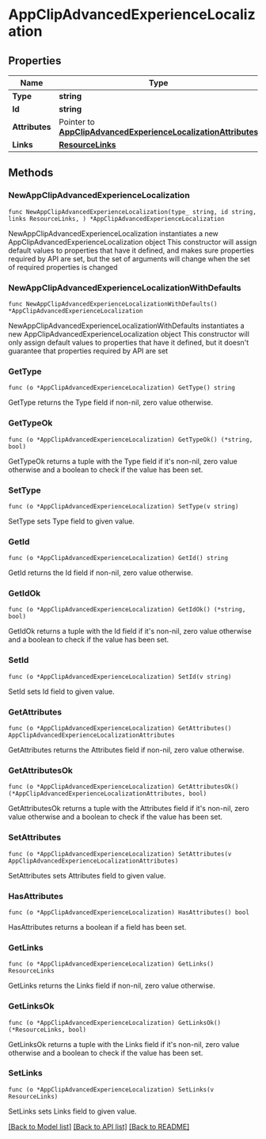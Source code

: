# AppClipAdvancedExperienceLocalization

## Properties

Name | Type | Description | Notes
------------ | ------------- | ------------- | -------------
**Type** | **string** |  | 
**Id** | **string** |  | 
**Attributes** | Pointer to [**AppClipAdvancedExperienceLocalizationAttributes**](AppClipAdvancedExperienceLocalizationAttributes.md) |  | [optional] 
**Links** | [**ResourceLinks**](ResourceLinks.md) |  | 

## Methods

### NewAppClipAdvancedExperienceLocalization

`func NewAppClipAdvancedExperienceLocalization(type_ string, id string, links ResourceLinks, ) *AppClipAdvancedExperienceLocalization`

NewAppClipAdvancedExperienceLocalization instantiates a new AppClipAdvancedExperienceLocalization object
This constructor will assign default values to properties that have it defined,
and makes sure properties required by API are set, but the set of arguments
will change when the set of required properties is changed

### NewAppClipAdvancedExperienceLocalizationWithDefaults

`func NewAppClipAdvancedExperienceLocalizationWithDefaults() *AppClipAdvancedExperienceLocalization`

NewAppClipAdvancedExperienceLocalizationWithDefaults instantiates a new AppClipAdvancedExperienceLocalization object
This constructor will only assign default values to properties that have it defined,
but it doesn't guarantee that properties required by API are set

### GetType

`func (o *AppClipAdvancedExperienceLocalization) GetType() string`

GetType returns the Type field if non-nil, zero value otherwise.

### GetTypeOk

`func (o *AppClipAdvancedExperienceLocalization) GetTypeOk() (*string, bool)`

GetTypeOk returns a tuple with the Type field if it's non-nil, zero value otherwise
and a boolean to check if the value has been set.

### SetType

`func (o *AppClipAdvancedExperienceLocalization) SetType(v string)`

SetType sets Type field to given value.


### GetId

`func (o *AppClipAdvancedExperienceLocalization) GetId() string`

GetId returns the Id field if non-nil, zero value otherwise.

### GetIdOk

`func (o *AppClipAdvancedExperienceLocalization) GetIdOk() (*string, bool)`

GetIdOk returns a tuple with the Id field if it's non-nil, zero value otherwise
and a boolean to check if the value has been set.

### SetId

`func (o *AppClipAdvancedExperienceLocalization) SetId(v string)`

SetId sets Id field to given value.


### GetAttributes

`func (o *AppClipAdvancedExperienceLocalization) GetAttributes() AppClipAdvancedExperienceLocalizationAttributes`

GetAttributes returns the Attributes field if non-nil, zero value otherwise.

### GetAttributesOk

`func (o *AppClipAdvancedExperienceLocalization) GetAttributesOk() (*AppClipAdvancedExperienceLocalizationAttributes, bool)`

GetAttributesOk returns a tuple with the Attributes field if it's non-nil, zero value otherwise
and a boolean to check if the value has been set.

### SetAttributes

`func (o *AppClipAdvancedExperienceLocalization) SetAttributes(v AppClipAdvancedExperienceLocalizationAttributes)`

SetAttributes sets Attributes field to given value.

### HasAttributes

`func (o *AppClipAdvancedExperienceLocalization) HasAttributes() bool`

HasAttributes returns a boolean if a field has been set.

### GetLinks

`func (o *AppClipAdvancedExperienceLocalization) GetLinks() ResourceLinks`

GetLinks returns the Links field if non-nil, zero value otherwise.

### GetLinksOk

`func (o *AppClipAdvancedExperienceLocalization) GetLinksOk() (*ResourceLinks, bool)`

GetLinksOk returns a tuple with the Links field if it's non-nil, zero value otherwise
and a boolean to check if the value has been set.

### SetLinks

`func (o *AppClipAdvancedExperienceLocalization) SetLinks(v ResourceLinks)`

SetLinks sets Links field to given value.



[[Back to Model list]](../README.md#documentation-for-models) [[Back to API list]](../README.md#documentation-for-api-endpoints) [[Back to README]](../README.md)


